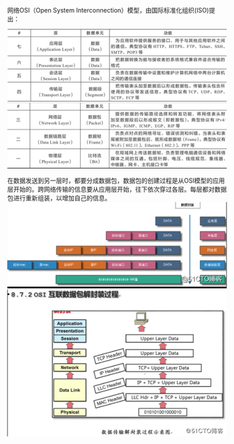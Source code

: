 网络OSI（Open System Interconnection）模型，由国际标准化组织(ISO)提出：

![OSI网络模型-1](https://github.com/xiaoyuge/Tech-Notes/blob/main/%E4%BA%92%E8%81%94%E7%BD%91%E7%BD%91%E7%BB%9C%E6%9E%B6%E6%9E%84/resources/OSI-1.png)\
![OSI网络模型-2](https://github.com/xiaoyuge/Tech-Notes/blob/main/%E4%BA%92%E8%81%94%E7%BD%91%E7%BD%91%E7%BB%9C%E6%9E%B6%E6%9E%84/resources/OSI-2.png)

在数据发送到另一层时，都要分成数据包，数据包的创建过程是从OSI模型的应用层开始的。跨网络传输的信息要从应用层开始，往下依次穿过各层。每层都对数据包进行重新组装，以增加自己的信息。\
![OSI-package](https://github.com/xiaoyuge/Tech-Notes/blob/main/%E4%BA%92%E8%81%94%E7%BD%91%E7%BD%91%E7%BB%9C%E6%9E%B6%E6%9E%84/resources/OSI-package.png)\
![OSI-unpackage](https://github.com/xiaoyuge/Tech-Notes/blob/main/%E4%BA%92%E8%81%94%E7%BD%91%E7%BD%91%E7%BB%9C%E6%9E%B6%E6%9E%84/resources/OSI-unpackage.png)




